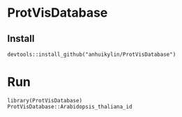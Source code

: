 # ProtVisDatabase

## Install

```{r}
devtools::install_github("anhuikylin/ProtVisDatabase")
```

# Run

```{r}
library(ProtVisDatabase)
ProtVisDatabase::Arabidopsis_thaliana_id
```
